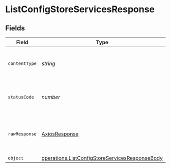 # ListConfigStoreServicesResponse


## Fields

| Field                                                                                                                   | Type                                                                                                                    | Required                                                                                                                | Description                                                                                                             |
| ----------------------------------------------------------------------------------------------------------------------- | ----------------------------------------------------------------------------------------------------------------------- | ----------------------------------------------------------------------------------------------------------------------- | ----------------------------------------------------------------------------------------------------------------------- |
| `contentType`                                                                                                           | *string*                                                                                                                | :heavy_check_mark:                                                                                                      | HTTP response content type for this operation                                                                           |
| `statusCode`                                                                                                            | *number*                                                                                                                | :heavy_check_mark:                                                                                                      | HTTP response status code for this operation                                                                            |
| `rawResponse`                                                                                                           | [AxiosResponse](https://axios-http.com/docs/res_schema)                                                                 | :heavy_minus_sign:                                                                                                      | Raw HTTP response; suitable for custom response parsing                                                                 |
| `object`                                                                                                                | [operations.ListConfigStoreServicesResponseBody](../../../sdk/models/operations/listconfigstoreservicesresponsebody.md) | :heavy_minus_sign:                                                                                                      | OK                                                                                                                      |